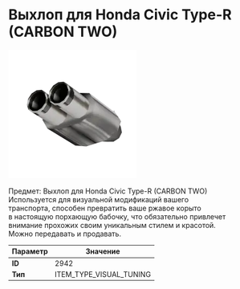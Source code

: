 # Выхлоп для Honda Civic Type-R (CARBON TWO)

![Item Image](../img/2942.webp?raw=true)

Предмет: Выхлоп для Honda Civic Type-R (CARBON TWO)<br>Используется для визуальной модификаций вашего<br>транспорта, способен превратить ваше ржавое корыто<br>в настоящую порхающую бабочку, что обязательно привлечет<br>внимание прохожих своим уникальным стилем и красотой.<br>Можно передавать и продавать.


| Параметр | Значение |
|----------|----------|
| **ID** | 2942 |
| **Тип** | ITEM_TYPE_VISUAL_TUNING |


